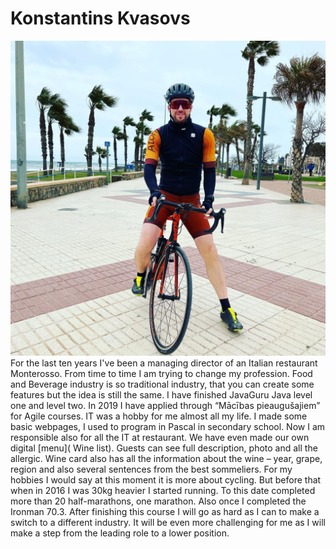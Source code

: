 # Konstantins Kvasovs
![This is image](https://github.com/VUMC-ATP1/konstantins.kvasovs/blob/master/img/1.jpg?raw=true)
For the last ten years I've been a managing director of an Italian restaurant Monterosso.  From time to time I am trying to change my profession. Food and Beverage industry is so traditional industry, that you can create some features but the idea is still the same. I have finished JavaGuru Java level one and level two.  In 2019 I have applied through “Mācības pieaugušajiem” for Agile courses. IT was a hobby for me almost all my life. I made some basic webpages, I used to program in Pascal in secondary school. Now I am responsible also for all the IT at restaurant. We have even made our own digital [menu]( Wine list). Guests can see full description, photo and all the allergic. Wine card also has all the information about the wine – year, grape, region and also several sentences from the best sommeliers. 
For my hobbies I would say at this moment it is more about cycling. But before that when in 2016 I was 30kg heavier I started running. To this date completed more than 20 half-marathons, one marathon. Also once I completed the Ironman 70.3. 
After finishing this course I will go as hard as I can to make a switch to a different industry. It will be even more challenging for me as I will make a step from the leading role to a lower position.
